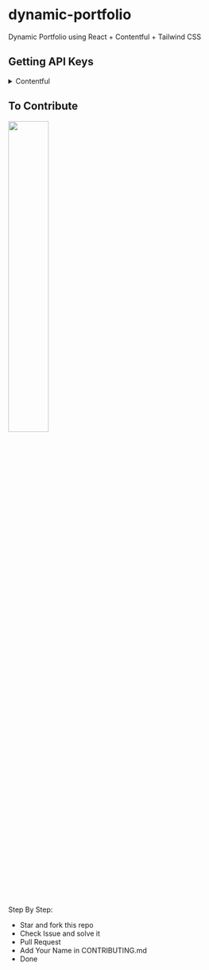 # dynamic-portfolio
 Dynamic Portfolio using React + Contentful + Tailwind CSS
 
## Getting API Keys
 
<details>
<summary>Contentful</summary>
<p>
<br>
1. Sign Up <a href="https://www.contentful.com/sign-up/">Contentful</a> <br>
2. Choose "I create content"  <br>
3. Go to content model and start to add content type  <br>

> 📌  In this portfolio website, it has 3 Content type which is:
> 1. BlogPosts
> 2. Projects
> You must add this exact name since it's the ID that's used in the code.

6. Go to settings -> API Keys -> Content Delivery / Preview tokens -> "Your space name"
copy the Space ID and Content Delivery API access token  <br>
7. Put it into the environment variables according to `.env.example` and you're all set! <br>
</p>
</details>

## To Contribute
 
 <img src="https://hacktoberfest.digitalocean.com/_nuxt/img/logo-hacktoberfest-full.f42e3b1.svg" style="width: 40%;">

Step By Step:
- Star and fork this repo
- Check Issue and solve it
- Pull Request
- Add Your Name in CONTRIBUTING.md
- Done

